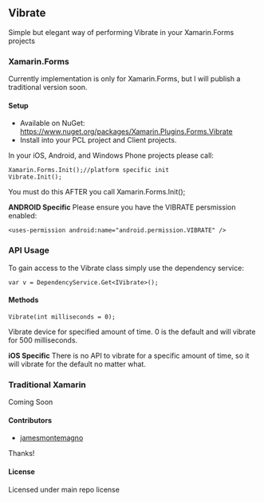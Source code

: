 ## Vibrate

Simple but elegant way of performing Vibrate in your Xamarin.Forms projects

### Xamarin.Forms
Currently implementation is only for Xamarin.Forms, but I will publish a traditional version soon.

#### Setup
* Available on NuGet: https://www.nuget.org/packages/Xamarin.Plugins.Forms.Vibrate
* Install into your PCL project and Client projects.

In your iOS, Android, and Windows Phone projects please call:

```
Xamarin.Forms.Init();//platform specific init
Vibrate.Init();
```

You must do this AFTER you call Xamarin.Forms.Init();


**ANDROID Specific**
Please ensure you have the VIBRATE persmission enabled:

```
<uses-permission android:name="android.permission.VIBRATE" />
```

### API Usage

To gain access to the Vibrate class simply use the dependency service:

```
var v = DependencyService.Get<IVibrate>();
```

#### Methods

```
Vibrate(int milliseconds = 0);
```

Vibrate device for specified amount of time. 0 is the default and will vibrate for 500 milliseconds.

**iOS Specific**
There is no API to vibrate for a specific amount of time, so it will vibrate for the default no matter what.


### Traditional Xamarin
Coming Soon


#### Contributors
* [jamesmontemagno](https://github.com/jamesmontemagno)

Thanks!

#### License
Licensed under main repo license
